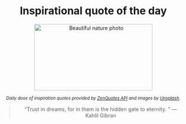 
<div align="center">

# Inspirational quote of the day

<img src="./data/photo.jpeg" alt="Beautiful nature photo" width="320" height="180">

<sub><i>Daily dose of inspiration quotes provided by [ZenQuotes API](https://zenquotes.io/) and images by [Unsplash](https://unsplash.com/).</i></sub>


<blockquote>&ldquo;Trust in dreams, for in them is the hidden gate to eternity.  &rdquo; &mdash; <footer>Kahlil Gibran</footer></blockquote>

</div>

